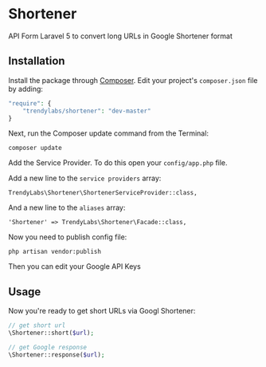 # Shortener
API Form Laravel 5 to convert long URLs in Google Shortener format

## Installation

Install the package through [Composer](http://getcomposer.org/). Edit your project's `composer.json` file by adding:

```php
"require": {
	"trendylabs/shortener": "dev-master"
}
```

Next, run the Composer update command from the Terminal:

    composer update

Add the Service Provider. To do this open your `config/app.php` file.

Add a new line to the `service providers` array:

	TrendyLabs\Shortener\ShortenerServiceProvider::class,

And a new line to the `aliases` array:

	'Shortener' => TrendyLabs\Shortener\Facade::class,

Now you need to publish config file:

	php artisan vendor:publish

Then you can edit your Google API Keys

## Usage

Now you're ready to get short URLs via Googl Shortener:

```php
// get short url
\Shortener::short($url);

// get Google response
\Shortener::response($url);
```
